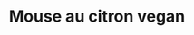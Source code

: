 ---
uuid: 1j5z2uua
title: Mouse au citron vegan
titleslug: mouse-au-citron-vegan_1j5z2uua
draft: false
layout: recettes
type: dessert
categories:
  - Sucrée
regime:
  - vegan
  - vegetarien
  - sans-lactose
cuisson: Oui
temperature: Froid
plate: 24
check: Oui
checkAlwaysOk: false
ingredients:
  legumes:
    - title: Citron non traité
      quantite: 250
      unit: grammes
      commentaire: pour les zetes
  sucres:
    - title: Sucre en poudre
      quantite: 350
      unit: grammes
    - title: Jus de citron
      quantite: 200
      unit: ml
  autres:
    - title: Aquafaba - jus de pois chiche
      quantite: 250
      unit: ml
    - title: Eau
      quantite: 1
      unit: litre
    - title: Agar-agar
      quantite: 8
      unit: grammes
  lof:
    - title: Fécule de maïs (Maïzena)
      quantite: 50
      unit: grammes
preparation: >-
  * Zester les citrons et en garder un peu pour la déco.

  * Dans une casserole, mélanger le zeste et le jus de citron, le sucre, la fécule et l’agar-agar puis ajouter l’huile, l'eau. Il ne doit pas y avoir de grumeaux. Si besoin, utiliser un fouet pour bien mélanger.

  * Sur feu moyen-fort, porter à ébullition en mélangeant sans cesse. Poursuivre la cuisson pendant environ 1 minute après épaississement du mélange, en continuant de mélanger vigoureusement.

  * Éteindre le feu et laisser tiédir le mélange. Pour que le tiédissement soit plus rapide, poser la casserole hors de la plaque, laisser la casserole découverte et remuer vigoureusement son contenu à plusieurs reprises.

  * Pendant ce temps, battre en neige l’aquafaba.

  * Incorporer délicatement la neige à la crème citronnée.

  * Verser dans des ramequins et laisser solidifier au frais pendant au moins 2h, ou pendant tout la nuit.
publishDate: 2024-05-21T15:10:00.000Z
---